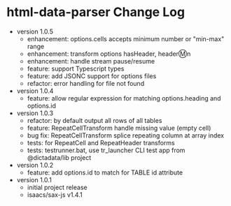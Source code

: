 # html-data-parser Change Log

- version 1.0.5
  - enhancement: options.cells accepts minimum number or "min-max" range
  - enhancement: transform options hasHeader, header:m:n
  - enhancement: handle stream pause/resume
  - feature: support Typescript types
  - feature: add JSONC support for options files
  - refactor: error handling for file not found
- version 1.0.4
  - feature: allow regular expression for matching options.heading and options.id
- version 1.0.3
  - refactor: by default output all rows of all tables
  - feature: RepeatCellTransform handle missing value (empty cell)
  - bug fix: RepeatCellTransform splice repeating column at array index
  - tests: for RepeatCell and RepeatHeader transforms
  - tests: testrunner.bat, use tr_launcher CLI test app from @dictadata/lib project
- version 1.0.2
  - feature: add options.id to match for TABLE id attribute
- version 1.0.1
  - initial project release
  - isaacs/sax-js v1.4.1
